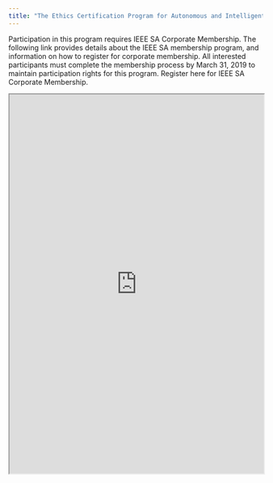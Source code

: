 ```yaml
---
title: "The Ethics Certification Program for Autonomous and Intelligent Systems (ECPAIS)"
---
```


Participation in this program requires IEEE SA Corporate Membership. The following link provides details about the IEEE SA membership program, and information on how to register for corporate membership. All interested participants must complete the membership process by March 31, 2019 to maintain participation rights for this program. Register here for IEEE SA Corporate Membership.

<iframe height="750" width="100%" src="https://ewelton.github.io/ktest/wiki.html#The%20Ethics%20Certification%20Program%20for%20Autonomous%20and%20Intelligent%20Systems%20(ECPAIS)"></iframe>
